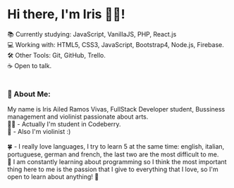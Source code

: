  <h1> Hi there, I'm Iris 🧟‍♀️! </h1>

📚 Currently studying: JavaScript, VanillaJS, PHP, React.js <br>
💻 Working with: HTML5, CSS3, JavaScript, Bootstrap4, Node.js, Firebase. <br>
🛠 Other Tools: Git, GitHub, Trello.<br>
☕ Open to talk.<br><br>

<h3> 💬 About Me: </h3>

My name is Iris Ailed Ramos Vivas, FullStack Developer student, Bussiness management and violinist passionate about arts. <br>
👩‍🎓 - Actually I'm student in Codeberry.<br>
🎻 - Also I'm violinist :)<br><br>
🍀 - I really love languages, I try to learn 5 at the same time: english, italian, portuguese, german and french, the last two are the most difficult to me. <br>
💙 I am constantly learning about programming so I think the most important thing here to me is the passion that I give to everything that I love, so I'm open to learn about anything! 🌱

